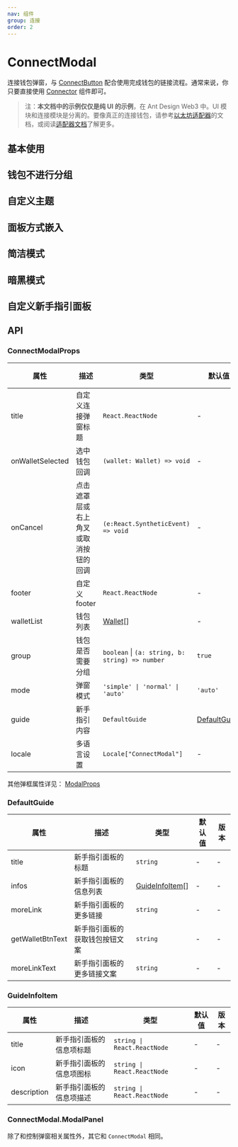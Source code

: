 ```yaml
---
nav: 组件
group: 连接
order: 2
---
```


# ConnectModal

连接钱包弹窗，与 [ConnectButton](../connect-button/index.zh-CN.md) 配合使用完成钱包的链接流程。通常来说，你只要直接使用 [Connector](../connector/index.zh-CN.md) 组件即可。

> 注：**本文档中的示例仅仅是纯 UI 的示例**，在 Ant Design Web3 中。UI 模块和连接模块是分离的。要像真正的连接钱包，请参考[以太坊适配器](../wagmi/index.zh-CN.md)的文档，或阅读[适配器文档](../../../../docs/guide/adapter.zh-CN.md)了解更多。

## 基本使用

<code src="./demos/basic.tsx"></code>

## 钱包不进行分组

<code src="./demos/ungroupedBasic.tsx"></code>

## 自定义主题

<code src="./demos/theme.tsx"></code>

## 面板方式嵌入

<code src="./demos/panel.tsx"></code>

## 简洁模式

<code src="./demos/simple.tsx"></code>

## 暗黑模式

<code src="./demos/dark.tsx"></code>

## 自定义新手指引面板

<code src="./demos/customGuide.tsx"></code>

## API

### ConnectModalProps

| 属性 | 描述 | 类型 | 默认值 | 版本 |
| --- | --- | --- | --- | --- |
| title | 自定义连接弹窗标题 | `React.ReactNode` | - | - |
| onWalletSelected | 选中钱包回调 | `(wallet: Wallet) => void` | - | - |
| onCancel | 点击遮罩层或右上角叉或取消按钮的回调 | `(e:React.SyntheticEvent) => void` | - | - |
| footer | 自定义 footer | `React.ReactNode` | - | - |
| walletList | 钱包列表 | [Wallet](./types#wallet)\[\] | - | - |
| group | 钱包是否需要分组 | `boolean` \| `(a: string, b: string) => number` | `true` | - |
| mode | 弹窗模式 | `'simple' \| 'normal' \| 'auto'` | `'auto'` | - |
| guide | 新手指引内容 | `DefaultGuide` | [DefaultGuide](#defaultguide) | - |
| locale | 多语言设置 | `Locale["ConnectModal"]` | - | - |

其他弹框属性详见： [ModalProps](https://ant.design/components/modal-cn#api)

### DefaultGuide

| 属性 | 描述 | 类型 | 默认值 | 版本 |
| --- | --- | --- | --- | --- |
| title | 新手指引面板的标题 | `string` | - | - |
| infos | 新手指引面板的信息列表 | [GuideInfoItem](#guideinfoitem)\[] | - | - |
| moreLink | 新手指引面板的更多链接 | `string` | - | - |
| getWalletBtnText | 新手指引面板的获取钱包按钮文案 | `string` | - | - |
| moreLinkText | 新手指引面板的更多链接文案 | `string` | - | - |

### GuideInfoItem

| 属性        | 描述                     | 类型                        | 默认值 | 版本 |
| ----------- | ------------------------ | --------------------------- | ------ | ---- |
| title       | 新手指引面板的信息项标题 | `string \| React.ReactNode` | -      | -    |
| icon        | 新手指引面板的信息项图标 | `string \| React.ReactNode` | -      | -    |
| description | 新手指引面板的信息项描述 | `string \| React.ReactNode` | -      | -    |

### ConnectModal.ModalPanel

除了和控制弹窗相关属性外，其它和 `ConnectModal` 相同。
